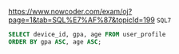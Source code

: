 https://www.nowcoder.com/exam/oj?page=1&tab=SQL%E7%AF%87&topicId=199
`SQL7`

```SQL
SELECT device_id, gpa, age FROM user_profile
ORDER BY gpa ASC, age ASC;
```
